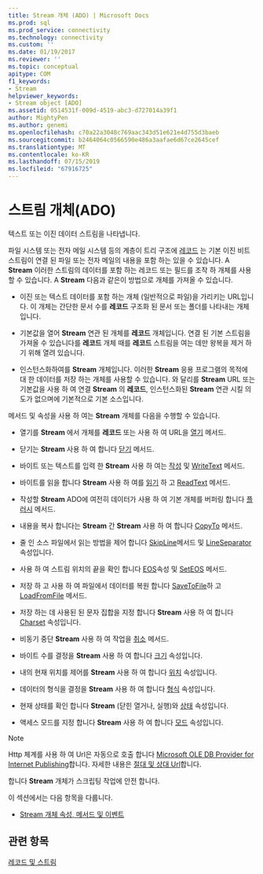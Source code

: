 ```yaml
---
title: Stream 개체 (ADO) | Microsoft Docs
ms.prod: sql
ms.prod_service: connectivity
ms.technology: connectivity
ms.custom: ''
ms.date: 01/19/2017
ms.reviewer: ''
ms.topic: conceptual
apitype: COM
f1_keywords:
- Stream
helpviewer_keywords:
- Stream object [ADO]
ms.assetid: 0514531f-009d-4519-abc3-d727014a39f1
author: MightyPen
ms.author: genemi
ms.openlocfilehash: c70a22a3048c769aac343d51e621e4d755d3baeb
ms.sourcegitcommit: b2464064c0566590e486a3aafae6d67ce2645cef
ms.translationtype: MT
ms.contentlocale: ko-KR
ms.lasthandoff: 07/15/2019
ms.locfileid: "67916725"
---
```

# <a name="stream-object-ado"></a>스트림 개체(ADO)
텍스트 또는 이진 데이터 스트림을 나타냅니다.  
  
 파일 시스템 또는 전자 메일 시스템 등의 계층이 트리 구조에 [레코드](../../../ado/reference/ado-api/record-object-ado.md) 는 기본 이진 비트 스트림이 연결 된 파일 또는 전자 메일의 내용을 포함 하는 있을 수 있습니다. A **Stream** 이러한 스트림의 데이터를 포함 하는 레코드 또는 필드를 조작 하 개체를 사용할 수 있습니다. A **Stream** 다음과 같은이 방법으로 개체를 가져올 수 있습니다.  
  
-   이진 또는 텍스트 데이터를 포함 하는 개체 (일반적으로 파일)을 가리키는 URL입니다. 이 개체는 간단한 문서 수를 **레코드** 구조화 된 문서 또는 폴더를 나타내는 개체입니다.  
  
-   기본값을 열어 **Stream** 연관 된 개체를 **레코드** 개체입니다. 연결 된 기본 스트림을 가져올 수 있습니다를 **레코드** 개체 때를 **레코드** 스트림을 여는 데만 왕복을 제거 하기 위해 열려 있습니다.  
  
-   인스턴스화하여를 **Stream** 개체입니다. 이러한 **Stream** 응용 프로그램의 목적에 대 한 데이터를 저장 하는 개체를 사용할 수 있습니다. 와 달리를 **Stream** URL 또는 기본값을 사용 하 여 연결 **Stream** 의 **레코드**, 인스턴스화된 **Stream** 연관 시킬 의도가 없으며에 기본적으로 기본 소스입니다.  
  
 메서드 및 속성을 사용 하 여는 **Stream** 개체를 다음을 수행할 수 있습니다.  
  
-   열기를 **Stream** 에서 개체를 **레코드** 또는 사용 하 여 URL을 [열기](../../../ado/reference/ado-api/open-method-ado-stream.md) 메서드.  
  
-   닫기는 **Stream** 사용 하 여 합니다 [닫기](../../../ado/reference/ado-api/close-method-ado.md) 메서드.  
  
-   바이트 또는 텍스트를 입력 한 **Stream** 사용 하 여는 [작성](../../../ado/reference/ado-api/write-method.md) 및 [WriteText](../../../ado/reference/ado-api/writetext-method.md) 메서드.  
  
-   바이트를 읽을 합니다 **Stream** 사용 하 여를 [읽기](../../../ado/reference/ado-api/read-method.md) 하 고 [ReadText](../../../ado/reference/ado-api/readtext-method.md) 메서드.  
  
-   작성할 **Stream** ADO에 여전히 데이터가 사용 하 여 기본 개체를 버퍼링 합니다 [플러시](../../../ado/reference/ado-api/flush-method-ado.md) 메서드.  
  
-   내용을 복사 합니다는 **Stream** 간 **Stream** 사용 하 여 합니다 [CopyTo](../../../ado/reference/ado-api/copyto-method-ado.md) 메서드.  
  
-   줄 인 소스 파일에서 읽는 방법을 제어 합니다 [SkipLine](../../../ado/reference/ado-api/skipline-method.md)메서드 및 [LineSeparator](../../../ado/reference/ado-api/lineseparator-property-ado.md) 속성입니다.  
  
-   사용 하 여 스트림 위치의 끝을 확인 합니다 [EOS](../../../ado/reference/ado-api/eos-property.md)속성 및 [SetEOS](../../../ado/reference/ado-api/seteos-method.md) 메서드.  
  
-   저장 하 고 사용 하 여 파일에서 데이터를 복원 합니다 [SaveToFile](../../../ado/reference/ado-api/savetofile-method.md)하 고 [LoadFromFile](../../../ado/reference/ado-api/loadfromfile-method-ado.md) 메서드.  
  
-   저장 하는 데 사용된 된 문자 집합을 지정 합니다 **Stream** 사용 하 여 합니다 [Charset](../../../ado/reference/ado-api/charset-property-ado.md) 속성입니다.  
  
-   비동기 중단 **Stream** 사용 하 여 작업을 [취소](../../../ado/reference/ado-api/cancel-method-ado.md) 메서드.  
  
-   바이트 수를 결정을 **Stream** 사용 하 여 합니다 [크기](../../../ado/reference/ado-api/size-property-ado-stream.md) 속성입니다.  
  
-   내의 현재 위치를 제어를 **Stream** 사용 하 여 합니다 [위치](../../../ado/reference/ado-api/position-property-ado.md) 속성입니다.  
  
-   데이터의 형식을 결정을 **Stream** 사용 하 여 합니다 [형식](../../../ado/reference/ado-api/type-property-ado-stream.md) 속성입니다.  
  
-   현재 상태를 확인 합니다 **Stream** (닫힌 열거나, 실행)와 [상태](../../../ado/reference/ado-api/state-property-ado.md) 속성입니다.  
  
-   액세스 모드를 지정 합니다 **Stream** 사용 하 여 합니다 [모드](../../../ado/reference/ado-api/mode-property-ado.md) 속성입니다.  
  
> [!NOTE]
>  Http 체계를 사용 하 여 Url은 자동으로 호출 합니다 [Microsoft OLE DB Provider for Internet Publishing](../../../ado/guide/appendixes/microsoft-ole-db-provider-for-internet-publishing.md)합니다. 자세한 내용은 [절대 및 상대 Url](../../../ado/guide/data/absolute-and-relative-urls.md)합니다.  
  
 합니다 **Stream** 개체가 스크립팅 작업에 안전 합니다.  
  
 이 섹션에서는 다음 항목을 다룹니다.  
  
-   [Stream 개체 속성, 메서드 및 이벤트](../../../ado/reference/ado-api/stream-object-properties-methods-and-events.md)  
  
## <a name="see-also"></a>관련 항목  
 [레코드 및 스트림](../../../ado/guide/data/records-and-streams.md)
